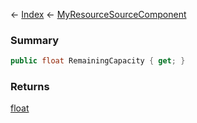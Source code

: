 ← [Index](Api-Index) ← [MyResourceSourceComponent](Sandbox.Game.EntityComponents.MyResourceSourceComponent)

### Summary

```csharp
public float RemainingCapacity { get; }
```

### Returns

[float](System.Single)


